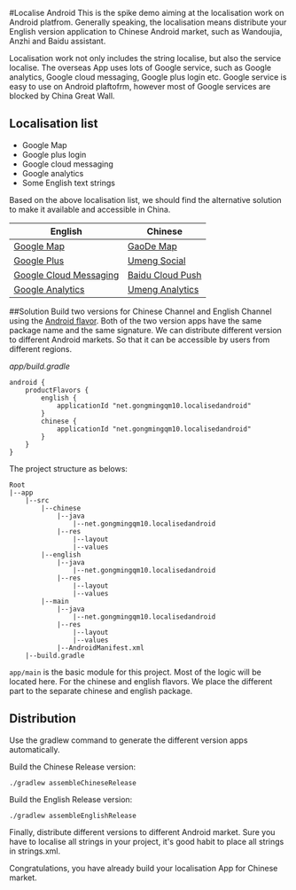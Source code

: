 #Localise Android
This is the spike demo aiming at the localisation work on Android platfrom. Generally speaking, the localisation means distribute your English version application to Chinese Android market, such as Wandoujia, Anzhi and Baidu assistant.

Localisation work not only includes the string localise, but also the service localise. The overseas App uses lots of Google service, such as Google analytics, Google cloud messaging, Google plus login etc. Google service is easy to use on Android plaftofrm, however most of Google services are blocked by China Great Wall.

## Localisation list
* Google Map
* Google plus login
* Google cloud messaging
* Google analytics
* Some English text strings

Based on the above localisation list, we should find the alternative solution to make it available and accessible in China.

| English                                          | Chinese                                 | 
| ------------                                     | -------------                           | 
|[Google Map](https://developers.google.com/maps/)|[GaoDe Map](http://lbs.amap.com/)| 
|[Google Plus](https://developers.google.com/+/api/?hl=zh-cn) | [Umeng Social](http://www.umeng.com/social)  |
|[Google Cloud Messaging](https://developers.google.com/cloud-messaging/)|[Baidu Cloud Push](http://developer.baidu.com/cloud/push)|
|[Google Analytics](https://www.google.com/analytics/)|[Umeng Analytics](http://www.umeng.com/analytics)|


##Solution
Build two versions for Chinese Channel and English Channel using the [Android flavor](http://tools.android.com/tech-docs/new-build-system/build-system-concepts). Both of the  two version apps have the same package name and the same signature. We can distribute different version to different Android markets. So that it can be accessible by users from different regions.

*app/build.gradle*

```
android {
    productFlavors {
        english {
            applicationId "net.gongmingqm10.localisedandroid"
        }
        chinese {
            applicationId "net.gongmingqm10.localisedandroid"
        }
    }
}

```

The project structure as belows:

```
Root
|--app
	|--src
		|--chinese
			|--java
				|--net.gongmingqm10.localisedandroid
			|--res
				|--layout
				|--values
		|--english
			|--java
				|--net.gongmingqm10.localisedandroid
			|--res
				|--layout
				|--values 
		|--main
			|--java
				|--net.gongmingqm10.localisedandroid
			|--res
				|--layout
				|--values 
			|--AndroidManifest.xml
	|--build.gradle

```

`app/main` is the basic module for this project. Most of the logic will be located here. For the chinese and english flavors. We place the different part to the separate chinese and english package.

## Distribution
Use the gradlew command to generate the different version apps automatically.

Build the Chinese Release version:

```
./gradlew assembleChineseRelease

```
Build the English Release version:

```
./gradlew assembleEnglishRelease

```

Finally, distribute different versions to different Android market. Sure you have to localise all strings in your project, it's good habit to place all strings in strings.xml.

Congratulations, you have already build your localisation App for Chinese market.
